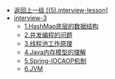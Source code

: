 - [返回上一级 [(5).interview-lesson]](java-notes/(5).interview-lesson/)
- [interview-3](java-notes/(5).interview-lesson/interview-3/)
  - [1.HashMap底层的数据结构](java-notes/(5).interview-lesson/interview-3/1.HashMap底层的数据结构.md)
  - [2.并发编程的问题](java-notes/(5).interview-lesson/interview-3/2.并发编程的问题.md)
  - [3.线程池工作原理](java-notes/(5).interview-lesson/interview-3/3.线程池工作原理.md)
  - [4.Java内存模型的理解](java-notes/(5).interview-lesson/interview-3/4.Java内存模型的理解.md)
  - [5.Spring-IOCAOP机制](java-notes/(5).interview-lesson/interview-3/5.Spring-IOCAOP机制.md)
  - [6.JVM](java-notes/(5).interview-lesson/interview-3/6.JVM.md)
